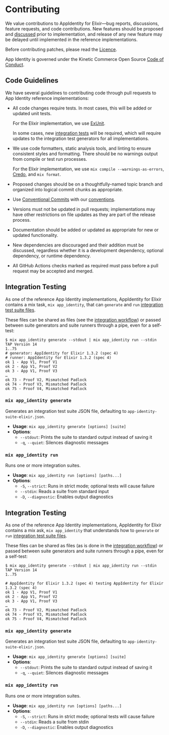 # Contributing

We value contributions to AppIdentity for Elixir—bug reports, discussions,
feature requests, and code contributions. New features should be proposed and
[discussed][discussed] prior to implementation, and release of any new feature
may be delayed until implemented in the reference implementations.

Before contributing patches, please read the [Licence](./Licence.md).

App Identity is governed under the Kinetic Commerce Open Source
[Code of Conduct][conduct].

## Code Guidelines

We have several guidelines to contributing code through pull requests to App
Identity reference implementations:

- All code changes require tests. In most cases, this will be added or updated
  unit tests.

  For the Elixir implementation, we use [ExUnit][ExUnit].

  In some cases, new [integration tests][integration-tests] will be required,
  which will require updates to the integration test generators for all
  implementations.

- We use code formatters, static analysis tools, and linting to ensure
  consistent styles and formatting. There should be no warnings output from
  compile or test run processes.

  For the Elixir implementation, we use `mix compile --warnings-as-errors`,
  [Credo][Credo], and `mix format`.

- Proposed changes should be on a thoughtfully-named topic branch and organized
  into logical commit chunks as appropriate.

- Use [Conventional Commits][conventional] with our [conventions][conventions].

- Versions must not be updated in pull requests; implementations may have other
  restrictions on file updates as they are part of the release process.

- Documentation should be added or updated as appropriate for new or updated
  functionality.

- New dependencies are discouraged and their addition must be discussed,
  regardless whether it is a development dependency, optional dependency, or
  runtime dependency.

- All GitHub Actions checks marked as required must pass before a pull request
  may be accepted and merged.

## Integration Testing

As one of the reference App Identity implementations, AppIdentity for Elixir
contains a mix task, `mix app_identity`, that can `generate` and `run`
[integration test suite files][integration-files].

These files can be shared as files (see the
[integration workflow][integration-workflow]) or passed between suite generators
and suite runners through a pipe, even for a self-test:

```console
$ mix app_identity generate --stdout | mix app_identity run --stdin
TAP Version 14
1..75
# generator: AppIdentity for Elixir 1.3.2 (spec 4)
# runner: AppIdentity for Elixir 1.3.2 (spec 4)
ok 1 - App V1, Proof V1
ok 2 - App V1, Proof V2
ok 3 - App V1, Proof V3
…
ok 73 - Proof V2, Mismatched Padlock
ok 74 - Proof V3, Mismatched Padlock
ok 75 - Proof V4, Mismatched Padlock
```

### `mix app_identity generate`

Generates an integration test suite JSON file, defaulting to
`app-identity-suite-elixir.json`.

- **Usage**: `mix app_identity generate [options] [suite]`
- **Options**:
  - `--stdout`: Prints the suite to standard output instead of saving it
  - `-q`, `--quiet`: Silences diagnostic messages

### `mix app_identity run`

Runs one or more integration suites.

- **Usage**: `mix app_identity run [options] [paths...]`
- **Options**:
  - `-S`, `--strict`: Runs in strict mode; optional tests will cause failure
  - `--stdin`: Reads a suite from standard input
  - `-D`, `--diagnostic`: Enables output diagnostics

## Integration Testing

As one of the reference App Identity implementations, AppIdentity for Elixir
contains a mix ask, `mix app_identity` that understands how to `generate` or
`run` [integration test suite files][integration-files].

These files can be shared as files (as is done in the
[integration workflow][integration-workflow]) or passed between suite generators
and suite runners through a pipe, even for a self-test:

```console
$ mix app_identity generate --stdout | mix app_identity run --stdin
TAP Version 14
1..75

# AppIdentity for Elixir 1.3.2 (spec 4) testing AppIdentity for Elixir 1.3.2 (spec 4)
ok 1 - App V1, Proof V1
ok 2 - App V1, Proof V2
ok 3 - App V1, Proof V3
…
ok 73 - Proof V2, Mismatched Padlock
ok 74 - Proof V3, Mismatched Padlock
ok 75 - Proof V4, Mismatched Padlock
```

### `mix app_identity generate`

Generates an integration test suite JSON file, defaulting to
`app-identity-suite-elixir.json`.

- **Usage**: `mix app_identity generate [options] [suite]`
- **Options**:
  - `--stdout`: Prints the suite to standard output instead of saving it
  - `-q`, `--quiet`: Silences diagnostic messages

### `mix app_identity run`

Runs one or more integration suites.

- **Usage**: `mix app_identity run [options] [paths...]`
- **Options**:
  - `-S`, `--strict`: Runs in strict mode; optional tests will cause failure
  - `--stdin`: Reads a suite from stdin
  - `-D`, `--diagnostic`: Enables output diagnostics

[conduct]: https://github.com/KineticCafe/code-of-conduct
[conventional]: https://www.conventionalcommits.org/en/v1.0.0/
[conventions]: https://github.com/KineticCafe/app-identity/blob/main/Contributing.md#commit-conventions
[credo]: https://github.com/rrrene/credo
[discussed]: https://github.com/KineticCafe/app_identity/discussions
[exunit]: https://hexdocs.pm/ex_unit/ExUnit.html
[integration-files]: https://github.com/KineticCafe/app-identity/blob/main/integration/README.md#integration-suite-definition
[integration-tests]: https://github.com/KineticCafe/app-identity/blob/main/integration/README.md
[integration-workflow]: https://github.com/KineticCafe/app_identity/blob/main/.github/workflows/integration.yml
